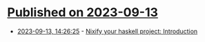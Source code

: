 # [Published on 2023-09-13](index.md)

* [2023-09-13, 14:26:25](https://lobste.rs/s/d2jwgn/nixify_your_haskell_project) - [Nixify your haskell project: Introduction](https://zero-to-flakes.com/blog/nixify-haskell-project-intro)
